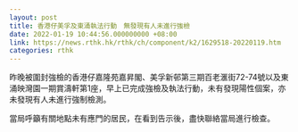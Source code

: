```yaml
---
layout: post
title: 香港仔美孚及東涌執法行動　無發現有人未進行強檢
date: 2022-01-19 10:44:56.000000000 +08:00
link: https://news.rthk.hk/rthk/ch/component/k2/1629518-20220119.htm
categories: rthk
---
```


昨晚被圍封強檢的香港仔嘉隆苑嘉昇閣、美孚新邨第三期百老滙街72-74號以及東涌映灣園一期賞濤軒第1座，早上已完成強檢及執法行動，未有發現陽性個案，亦未發現有人未進行強制檢測。

當局呼籲有關地點未有應門的居民，在看到告示後，盡快聯絡當局進行檢查。
